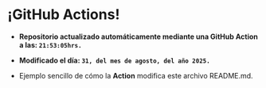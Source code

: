 # ¡GitHub Actions!
* **Repositorio actualizado automáticamente mediante una GitHub Action a las: `21:53:05hrs.`**
* **Modificado el día: `31, del mes de agosto, del año 2025.`**

* Ejemplo sencillo de cómo la **Action** modifica este archivo README.md.
